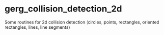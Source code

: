 # gerg_collision_detection_2d
Some routines for 2d collision detection (circles, points, rectangles, oriented rectangles, lines, line segments)
